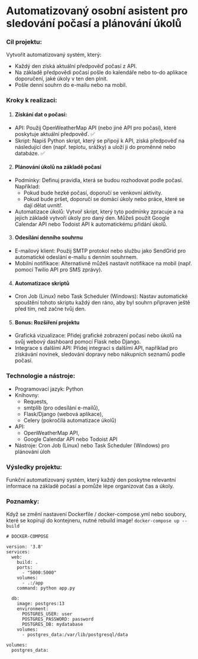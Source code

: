 # Automatizovaný osobní asistent pro sledování počasí a plánování úkolů


### Cíl projektu:
Vytvořit automatizovaný systém, který:

- Každý den získá aktuální předpověď počasí z API.
- Na základě předpovědi počasí pošle do kalendáře nebo to-do aplikace doporučení, jaké úkoly v ten den plnit.
- Pošle denní souhrn do e-mailu nebo na mobil.


### Kroky k realizaci:
1. #### Získání dat o počasí:
- API: Použij OpenWeatherMap API (nebo jiné API pro počasí), které poskytuje aktuální předpověď. ✅
- Skript: Napiš Python skript, který se připojí k API, získá předpověď na následující den (např. teplotu, srážky) a uloží ji do proměnné nebo databáze. ✅

2. #### Plánování úkolů na základě počasí
- Podmínky: Definuj pravidla, která se budou rozhodovat podle počasí. Například:
    - Pokud bude hezké počasí, doporučí se venkovní aktivity.
    - Pokud bude pršet, doporučí se domácí úkoly nebo práce, které se dají dělat uvnitř.
- Automatizace úkolů: Vytvoř skript, který tyto podmínky zpracuje a na jejich základě vytvoří úkoly pro daný den. Můžeš použít Google Calendar API nebo Todoist API k automatickému přidání úkolů.

3. #### Odesílání denního souhrnu
- E-mailový klient: Použij SMTP protokol nebo službu jako SendGrid pro automatické odeslání e-mailu s denním souhrnem.
- Mobilní notifikace: Alternativně můžeš nastavit notifikace na mobil (např. pomocí Twilio API pro SMS zprávy).

4. #### Automatizace skriptů
- Cron Job (Linux) nebo Task Scheduler (Windows): Nastav automatické spouštění tohoto skriptu každý den ráno, aby byl souhrn připraven ještě před tím, než začne tvůj den.

5. #### Bonus: Rozšíření projektu
- Grafická vizualizace: Přidej grafické zobrazení počasí nebo úkolů na svůj webový dashboard pomocí Flask nebo Django.
- Integrace s dalšími API: Přidej integraci s dalšími API, například pro získávání novinek, sledování dopravy nebo nákupních seznamů podle počasí.


### Technologie a nástroje:
- Programovací jazyk: Python
- Knihovny: 
    - Requests, 
    - smtplib (pro odesílání e-mailů), 
    - Flask/Django (webová aplikace), 
    - Celery (pokročilá automatizace úkolů)
- API: 
    - OpenWeatherMap API, 
    - Google Calendar API nebo Todoist API
- Nástroje: Cron Job (Linux) nebo Task Scheduler (Windows) pro plánování úloh


### Výsledky projektu:
Funkční automatizovaný systém, který každý den poskytne relevantní informace na základě počasí a pomůže lépe organizovat čas a úkoly. 




### Poznamky:

Když se změní nastavení Dockerfile / docker-compose.yml nebo soubory, které se kopírují do kontejneru, nutné rebuild image! ``` docker-compose up --build ```

```
# DOCKER-COMPOSE

version: '3.8'
services:
  web:
    build: .
    ports:
      - "5000:5000"
    volumes:
      - .:/app
    command: python app.py

  db:
    image: postgres:13
    environment:
      POSTGRES_USER: user
      POSTGRES_PASSWORD: password
      POSTGRES_DB: mydatabase
    volumes:
      - postgres_data:/var/lib/postgresql/data

volumes:
  postgres_data:

```